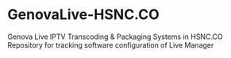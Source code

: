# GenovaLive-HSNC.CO
Genova Live IPTV Transcoding &amp; Packaging Systems in HSNC.CO
Repository for tracking software configuration of Live Manager
